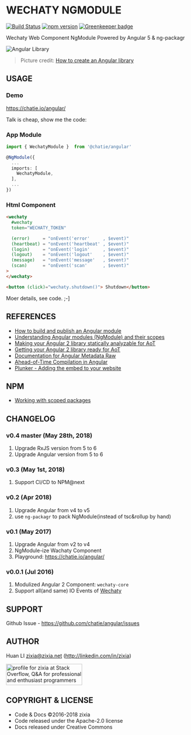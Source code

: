 # WECHATY NGMODULE

[![Build Status](https://travis-ci.org/Chatie/angular.svg?branch=master)](https://travis-ci.org/Chatie/angular)
[![npm version](https://badge.fury.io/js/%40chatie%2Fangular.svg)](https://www.npmjs.com/package/@chatie/angular)
[![Greenkeeper badge](https://badges.greenkeeper.io/Chatie/angular.svg)](https://greenkeeper.io/)

Wechaty Web Component NgModule Powered by Angular 5 & ng-packagr

![Angular Library](https://chatie.github.io/angular/images/library-in-angular.jpg)

> Picture credit: [How to create an Angular library](http://www.dzurico.com/how-to-create-an-angular-library/)

## USAGE

### Demo

<https://chatie.io/angular/>

Talk is cheap, show me the code:

### App Module

```ts
import { WechatyModule }  from '@chatie/angular'

@NgModule({
  ...
  imports: [
    WechatyModule,
  ],
  ...
})

```

### Html Component

```html
<wechaty
  #wechaty
  token="WECHATY_TOKEN"

  (error)     = "onEvent('error'     , $event)"
  (heartbeat) = "onEvent('heartbeat' , $event)"
  (login)     = "onEvent('login'     , $event)"
  (logout)    = "onEvent('logout'    , $event)"
  (message)   = "onEvent('message'   , $event)"
  (scan)      = "onEvent('scan'      , $event)"
>
</wechaty>

<button (click)="wechaty.shutdown()"> Shutdown</button>

```

Moer details, see code. ;-]

## REFERENCES

* [How to build and publish an Angular module](https://medium.com/@cyrilletuzi/how-to-build-and-publish-an-angular-module-7ad19c0b4464)
* [Understanding Angular modules (NgModule) and their scopes](https://medium.com/@cyrilletuzi/understanding-angular-modules-ngmodule-and-their-scopes-81e4ed6f7407)
* [Making your Angular 2 library statically analyzable for AoT](https://medium.com/@isaacplmann/making-your-angular-2-library-statically-analyzable-for-aot-e1c6f3ebedd5)
* [Getting your Angular 2 library ready for AoT](https://medium.com/@isaacplmann/getting-your-angular-2-library-ready-for-aot-90d1347bcad)
* [Documentation for Angular Metadata Raw](https://gist.github.com/chuckjaz/65dcc2fd5f4f5463e492ed0cb93bca60)
* [Ahead-of-Time Compilation in Angular](http://blog.mgechev.com/2016/08/14/ahead-of-time-compilation-angular-offline-precompilation/)
* [Plunker - Adding the embed to your website](https://ggoodman.gitbooks.io/plunker/content/embed.html)

## NPM

* [Working with scoped packages](https://docs.npmjs.com/getting-started/scoped-packages)

## CHANGELOG

### v0.4 master (May 28th, 2018)

1. Upgrade RxJS version from 5 to 6
1. Upgrade Angular version from 5 to 6

### v0.3 (May 1st, 2018)

1. Support CI/CD to NPM@next

### v0.2 (Apr 2018)

1. Upgrade Angular from v4 to v5
1. use `ng-packagr` to pack NgModule(instead of tsc&rollup by hand)

### v0.1 (May 2017)

1. Upgrade Angular from v2 to v4
1. NgModule-ize Wachaty Component
1. Playground: <https://chatie.io/angular/>

### v0.0.1 (Jul 2016)

1. Modulized Angular 2 Component: `wechaty-core`
1. Support all(and same) IO Events of [Wechaty](https://github.com/chatie/wechaty)

## SUPPORT

Github Issue - https://github.com/chatie/angular/issues

## AUTHOR

Huan LI <zixia@zixia.net> (http://linkedin.com/in/zixia)

<a href="http://stackoverflow.com/users/1123955/zixia">
  <img src="http://stackoverflow.com/users/flair/1123955.png" width="208" height="58" alt="profile for zixia at Stack Overflow, Q&amp;A for professional and enthusiast programmers" title="profile for zixia at Stack Overflow, Q&amp;A for professional and enthusiast programmers">
</a>

## COPYRIGHT & LICENSE

* Code & Docs ©2016-2018 zixia
* Code released under the Apache-2.0 license
* Docs released under Creative Commons
